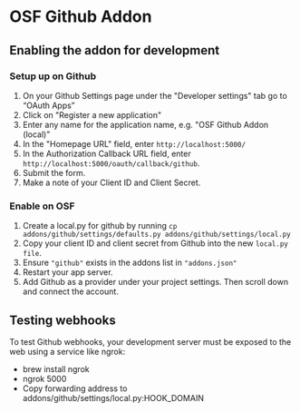 # OSF Github Addon

## Enabling the addon for development

### Setup up on Github

1. On your Github Settings page under the "Developer settings" tab go to “OAuth Apps”
2. Click on "Register a new application"
2. Enter any name for the application name, e.g. "OSF Github Addon (local)"
3. In the "Homepage URL" field, enter `http://localhost:5000/`
4. In the Authorization Callback URL field, enter `http://localhost:5000/oauth/callback/github`.
5. Submit the form.
6. Make a note of your Client ID and Client Secret.

### Enable on OSF
1. Create a local.py for github by running `cp addons/github/settings/defaults.py addons/github/settings/local.py`
2. Copy your client ID and client secret from Github into the new `local.py file`.
3. Ensure `"github"` exists in the addons list in `"addons.json"`
4. Restart your app server.
5. Add Github as a provider under your project settings. Then scroll down and connect the account.


## Testing webhooks

To test Github webhooks, your development server must be exposed to the web using a service like ngrok:
* brew install ngrok
* ngrok 5000
* Copy forwarding address to addons/github/settings/local.py:HOOK_DOMAIN

